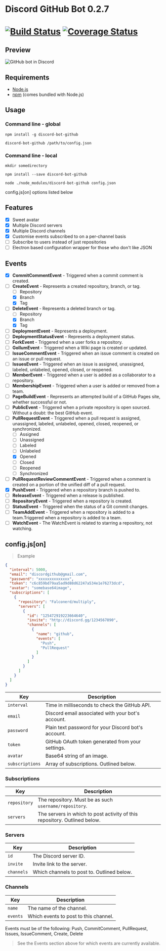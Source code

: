 # Discord GitHub Bot 0.2.7

[![Build Status](https://travis-ci.org/Falconerd/discord-bot-github.svg?branch=master)](https://travis-ci.org/Falconerd/discord-bot-github) [![Coverage Status](https://coveralls.io/repos/Falconerd/discord-bot-github/badge.svg?branch=master&service=github)](https://coveralls.io/github/Falconerd/discord-bot-github?branch=master)
=======

## Preview
![GitHub bot in Discord](http://i.imgur.com/hjwC1UG.png)

## Requirements

- [Node.js](http://nodejs.org/)
- [npm](http://npmjs.com) (comes bundled with Node.js)

## Usage

### Command line - global

`npm install -g discord-bot-github`

`discord-bot-github /path/to/config.json`

### Command line - local

`mkdir somedirectory`

`npm install --save discord-bot-github`

`node ./node_modules/discord-bot-github config.json`

config.js[on] options listed below

## Features
- [x] Sweet avatar
- [x] Multiple Discord servers
- [x] Multiple Discord channels
- [x] Customise events subscribed to on a per-channel basis
- [ ] Subscribe to users instead of just repositories
- [ ] Electron based configuration wrapper for those who don't like JSON

## Events
- [x] __CommitCommentEvent__ - Triggered when a commit comment is created.
- [ ] __CreateEvent__ - Represents a created repository, branch, or tag.
  - [ ] Repository
  - [x] Branch
  - [x] Tag
- [ ] __DeleteEvent__ - Represents a deleted branch or tag.
  - [ ] Repository
  - [x] Branch
  - [x] Tag
- [ ] __DeploymentEvent__ - Represents a deployment.
- [ ] __DeploymentStatusEvent__ - Represents a deployment status.
- [ ] __ForkEvent__ - Triggered when a user forks a repository.
- [ ] __GollumEvent__ - Triggered when a Wiki page is created or updated.
- [ ] __IssueCommentEvent__ - Triggered when an issue comment is created on an issue or pull request.
- [ ] __IssuesEvent__ - Triggered when an issue is assigned, unassigned, labeled, unlabeled, opened, closed, or reopened.
- [ ] __MemberEvent__ - Triggered when a user is added as a collaborator to a repository.
- [ ] __MembershipEvent__ - Triggered when a user is added or removed from a team.
- [ ] __PageBuildEvent__ - Represents an attempted build of a GitHub Pages site, whether successful or not.
- [ ] __PublicEvent__ - Triggered when a private repository is open sourced. Without a doubt: the best GitHub event.
- [ ] __PullRequestEvent__ - Triggered when a pull request is assigned, unassigned, labeled, unlabeled, opened, closed, reopened, or synchronized.
  - [ ] Assigned
  - [ ] Unassigned
  - [ ] Labeled
  - [ ] Unlabeled
  - [x] Opened
  - [ ] Closed
  - [ ] Reopened
  - [ ] Synchronized
- [ ] __PullRequestReviewCommentEvent__ - Triggered when a comment is created on a portion of the unified diff of a pull request.
- [x] __PushEvent__ - Triggered when a repository branch is pushed to.
- [ ] __ReleaseEvent__ - Triggered when a release is published.
- [ ] __RepositoryEvent__ - Triggered when a repository is created.
- [ ] __StatusEvent__ - Triggered when the status of a Git commit changes.
- [ ] __TeamAddEvent__ - Triggered when a repository is added to a team.Triggered when a repository is added to a team.
- [ ] __WatchEvent__ - The WatchEvent is related to starring a repository, not watching.

## config.js[on]

> Example

```json
{
  "interval": 5000,
  "email": "discordgithub@gmail.com",
  "password": "xxxxxxxxxxxxxx",
  "token": "c6c859bd79aa5ad9d88d62247a534e1e76273dcd",
  "avatar": "somebase64image",
  "subscriptions": [
    {
      "repository": "Falconerd/multiply",
      "servers": [
        {
          "id": "125472919223664640",
          "invite": "http://discord.gg/1234567890",
          "channels": [
            {
              "name": "github",
              "events": [
                "Push",
                "PullRequest"
              ]
            }
          ]
        }
      ]
    }
  ]
}
```

| Key | Description
| --- | -----------
| `interval` | Time in milliseconds to check the GitHub API.
| `email` | Discord email associated with your bot's account.
| `password` | Plain text password for your Discord bot's account.
| `token` | GitHub OAuth token generated from your settings.
| `avatar` | Base64 string of an image.
| `subscriptions` | Array of subscriptions. Outlined below.

### Subscriptions
| Key | Description
| --- | -----------
| `repository` | The repository. Must be as such `username/repository`.
| `servers` | The servers in which to post activity of this repository. Outlined below.

### Servers
| Key | Description
| --- | -----------
| `id` | The Discord server ID.
| `invite` | Invite link to the server.
| `channels` | Which channels to post to. Outlined below.

### Channels
| Key | Description
| --- | -----------
| `name` | The name of the channel.
| `events` | Which events to post to this channel.

Events must be of the following: Push, CommitComment, PullRequest, Issues, IssueComment, Create, Delete

> See the Events section above for which events are currently available.
